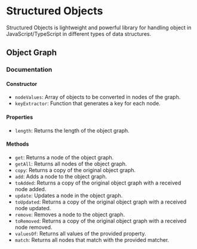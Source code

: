# Structured Objects

Structured Objects is lightweight and powerful library for handling object in JavaScript/TypeScript in different types of data structures.

## Object Graph

### Documentation

#### Constructor

- `nodeValues`: Array of objects to be converted in nodes of the graph.
- `keyExtractor`: Function that generates a key for each node.

#### Properties

- `length`: Returns the length of the object graph.

#### Methods

- `get`: Returns a node of the object graph.
- `getAll`: Returns all nodes of the object graph.
- `copy`: Returns a copy of the original object graph.
- `add`: Adds a node to the object graph.
- `toAdded`: Returns a copy of the original object graph with a received node added.
- `update`: Updates a node in the object graph.
- `toUpdated`: Returns a copy of the original object graph with a received node updated.
- `remove`: Removes a node to the object graph.
- `toRemoved`: Returns a copy of the original object graph with a received node removed.
- `valuesOf`: Returns all values of the provided property.
- `match`: Returns all nodes that match with the provided matcher.
